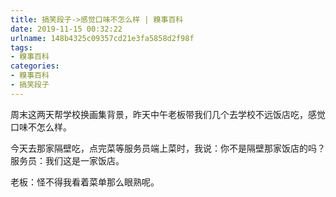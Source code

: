 ```yaml
---
title: 搞笑段子->感觉口味不怎么样 | 糗事百科
date: 2019-11-15 00:32:22
urlname: 148b4325c09357cd21e3fa5858d2f98f
tags: 
- 糗事百科
categories:
- 糗事百科
- 搞笑段子
---
```

周末这两天帮学校换画集背景，昨天中午老板带我们几个去学校不远饭店吃，感觉口味不怎么样。

今天去那家隔壁吃，点完菜等服务员端上菜时，我说：你不是隔壁那家饭店的吗？服务员：我们这是一家饭店。

老板：怪不得我看着菜单那么眼熟呢。


